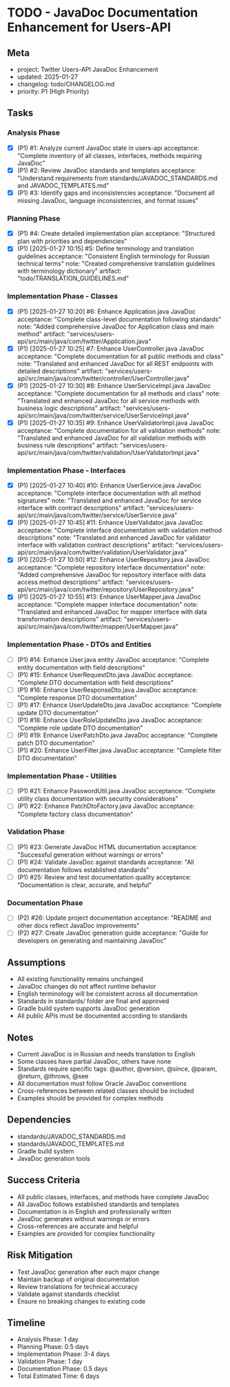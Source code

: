 # TODO - JavaDoc Documentation Enhancement for Users-API

## Meta
- project: Twitter Users-API JavaDoc Enhancement
- updated: 2025-01-27
- changelog: todo/CHANGELOG.md
- priority: P1 (High Priority)

## Tasks

### Analysis Phase
- [x] (P1) #1: Analyze current JavaDoc state in users-api
  acceptance: "Complete inventory of all classes, interfaces, methods requiring JavaDoc"
- [x] (P1) #2: Review JavaDoc standards and templates
  acceptance: "Understand requirements from standards/JAVADOC_STANDARDS.md and JAVADOC_TEMPLATES.md"
- [x] (P1) #3: Identify gaps and inconsistencies
  acceptance: "Document all missing JavaDoc, language inconsistencies, and format issues"

### Planning Phase
- [x] (P1) #4: Create detailed implementation plan
  acceptance: "Structured plan with priorities and dependencies"
- [x] (P1) [2025-01-27 10:15] #5: Define terminology and translation guidelines
  acceptance: "Consistent English terminology for Russian technical terms"
  note: "Created comprehensive translation guidelines with terminology dictionary"
  artifact: "todo/TRANSLATION_GUIDELINES.md"

### Implementation Phase - Classes
- [x] (P1) [2025-01-27 10:20] #6: Enhance Application.java JavaDoc
  acceptance: "Complete class-level documentation following standards"
  note: "Added comprehensive JavaDoc for Application class and main method"
  artifact: "services/users-api/src/main/java/com/twitter/Application.java"
- [x] (P1) [2025-01-27 10:25] #7: Enhance UserController.java JavaDoc
  acceptance: "Complete documentation for all public methods and class"
  note: "Translated and enhanced JavaDoc for all REST endpoints with detailed descriptions"
  artifact: "services/users-api/src/main/java/com/twitter/controller/UserController.java"
- [x] (P1) [2025-01-27 10:30] #8: Enhance UserServiceImpl.java JavaDoc
  acceptance: "Complete documentation for all methods and class"
  note: "Translated and enhanced JavaDoc for all service methods with business logic descriptions"
  artifact: "services/users-api/src/main/java/com/twitter/service/UserServiceImpl.java"
- [x] (P1) [2025-01-27 10:35] #9: Enhance UserValidatorImpl.java JavaDoc
  acceptance: "Complete documentation for all validation methods"
  note: "Translated and enhanced JavaDoc for all validation methods with business rule descriptions"
  artifact: "services/users-api/src/main/java/com/twitter/validation/UserValidatorImpl.java"

### Implementation Phase - Interfaces
- [x] (P1) [2025-01-27 10:40] #10: Enhance UserService.java JavaDoc
  acceptance: "Complete interface documentation with all method signatures"
  note: "Translated and enhanced JavaDoc for service interface with contract descriptions"
  artifact: "services/users-api/src/main/java/com/twitter/service/UserService.java"
- [x] (P1) [2025-01-27 10:45] #11: Enhance UserValidator.java JavaDoc
  acceptance: "Complete interface documentation with validation method descriptions"
  note: "Translated and enhanced JavaDoc for validator interface with validation contract descriptions"
  artifact: "services/users-api/src/main/java/com/twitter/validation/UserValidator.java"
- [x] (P1) [2025-01-27 10:50] #12: Enhance UserRepository.java JavaDoc
  acceptance: "Complete repository interface documentation"
  note: "Added comprehensive JavaDoc for repository interface with data access method descriptions"
  artifact: "services/users-api/src/main/java/com/twitter/repository/UserRepository.java"
- [x] (P1) [2025-01-27 10:55] #13: Enhance UserMapper.java JavaDoc
  acceptance: "Complete mapper interface documentation"
  note: "Translated and enhanced JavaDoc for mapper interface with data transformation descriptions"
  artifact: "services/users-api/src/main/java/com/twitter/mapper/UserMapper.java"

### Implementation Phase - DTOs and Entities
- [ ] (P1) #14: Enhance User.java entity JavaDoc
  acceptance: "Complete entity documentation with field descriptions"
- [ ] (P1) #15: Enhance UserRequestDto.java JavaDoc
  acceptance: "Complete DTO documentation with field descriptions"
- [ ] (P1) #16: Enhance UserResponseDto.java JavaDoc
  acceptance: "Complete response DTO documentation"
- [ ] (P1) #17: Enhance UserUpdateDto.java JavaDoc
  acceptance: "Complete update DTO documentation"
- [ ] (P1) #18: Enhance UserRoleUpdateDto.java JavaDoc
  acceptance: "Complete role update DTO documentation"
- [ ] (P1) #19: Enhance UserPatchDto.java JavaDoc
  acceptance: "Complete patch DTO documentation"
- [ ] (P1) #20: Enhance UserFilter.java JavaDoc
  acceptance: "Complete filter DTO documentation"

### Implementation Phase - Utilities
- [ ] (P1) #21: Enhance PasswordUtil.java JavaDoc
  acceptance: "Complete utility class documentation with security considerations"
- [ ] (P1) #22: Enhance PatchDtoFactory.java JavaDoc
  acceptance: "Complete factory class documentation"

### Validation Phase
- [ ] (P1) #23: Generate JavaDoc HTML documentation
  acceptance: "Successful generation without warnings or errors"
- [ ] (P1) #24: Validate JavaDoc against standards
  acceptance: "All documentation follows established standards"
- [ ] (P1) #25: Review and test documentation quality
  acceptance: "Documentation is clear, accurate, and helpful"

### Documentation Phase
- [ ] (P2) #26: Update project documentation
  acceptance: "README and other docs reflect JavaDoc improvements"
- [ ] (P2) #27: Create JavaDoc generation guide
  acceptance: "Guide for developers on generating and maintaining JavaDoc"

## Assumptions
- All existing functionality remains unchanged
- JavaDoc changes do not affect runtime behavior
- English terminology will be consistent across all documentation
- Standards in standards/ folder are final and approved
- Gradle build system supports JavaDoc generation
- All public APIs must be documented according to standards

## Notes
- Current JavaDoc is in Russian and needs translation to English
- Some classes have partial JavaDoc, others have none
- Standards require specific tags: @author, @version, @since, @param, @return, @throws, @see
- All documentation must follow Oracle JavaDoc conventions
- Cross-references between related classes should be included
- Examples should be provided for complex methods

## Dependencies
- standards/JAVADOC_STANDARDS.md
- standards/JAVADOC_TEMPLATES.md
- Gradle build system
- JavaDoc generation tools

## Success Criteria
- All public classes, interfaces, and methods have complete JavaDoc
- All JavaDoc follows established standards and templates
- Documentation is in English and professionally written
- JavaDoc generates without warnings or errors
- Cross-references are accurate and helpful
- Examples are provided for complex functionality

## Risk Mitigation
- Test JavaDoc generation after each major change
- Maintain backup of original documentation
- Review translations for technical accuracy
- Validate against standards checklist
- Ensure no breaking changes to existing code

## Timeline
- Analysis Phase: 1 day
- Planning Phase: 0.5 days
- Implementation Phase: 3-4 days
- Validation Phase: 1 day
- Documentation Phase: 0.5 days
- Total Estimated Time: 6 days
